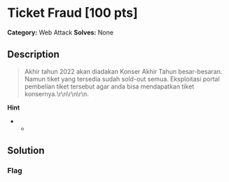 # Ticket Fraud [100 pts]

**Category:** Web Attack
**Solves:** None

## Description
>Akhir tahun 2022 akan diadakan Konser Akhir Tahun besar-besaran. Namun tiket yang tersedia sudah sold-out semua. Eksploitasi portal pembelian tiket tersebut agar anda bisa mendapatkan tiket konsernya.\r\n\r\n\r\n.

**Hint**
* -

## Solution

### Flag

